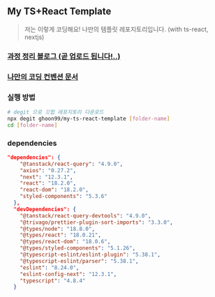 ## My TS+React Template

> 저는 이렇게 코딩해요! 나만의 템플릿 레포지토리입니다. (with ts-react, nextjs)

### [과정 정리 블로그 (곧 업로드 됩니다!..)](https://ghoon99.tistory.com/91)

### [나만의 코딩 컨벤션 문서](https://confirmed-textbook-87e.notion.site/GHooN99-Coding-Convention-af7846fea706408cb9921019f1ce7ff6)

### 실행 방법

```bash
# degit 으로 깃헙 레포지토리 다운로드
npx degit ghoon99/my-ts-react-template [folder-name]
cd [folder-name]
```

### dependencies

```json
"dependencies": {
    "@tanstack/react-query": "4.9.0",
    "axios": "0.27.2",
    "next": "12.3.1",
    "react": "18.2.0",
    "react-dom": "18.2.0",
    "styled-components": "5.3.6"
  },
  "devDependencies": {
    "@tanstack/react-query-devtools": "4.9.0",
    "@trivago/prettier-plugin-sort-imports": "3.3.0",
    "@types/node": "18.8.0",
    "@types/react": "18.0.21",
    "@types/react-dom": "18.0.6",
    "@types/styled-components": "5.1.26",
    "@typescript-eslint/eslint-plugin": "5.38.1",
    "@typescript-eslint/parser": "5.38.1",
    "eslint": "8.24.0",
    "eslint-config-next": "12.3.1",
    "typescript": "4.8.4"
  }
```

